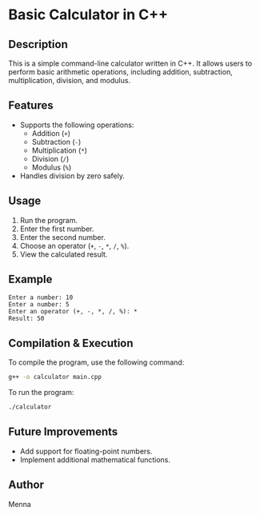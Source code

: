 # Basic Calculator in C++

## Description
This is a simple command-line calculator written in C++. It allows users to perform basic arithmetic operations, including addition, subtraction, multiplication, division, and modulus.

## Features
- Supports the following operations:
  - Addition (`+`)
  - Subtraction (`-`)
  - Multiplication (`*`)
  - Division (`/`)
  - Modulus (`%`)
- Handles division by zero safely.

## Usage
1. Run the program.
2. Enter the first number.
3. Enter the second number.
4. Choose an operator (`+`, `-`, `*`, `/`, `%`).
5. View the calculated result.

## Example
```
Enter a number: 10
Enter a number: 5
Enter an operator (+, -, *, /, %): *
Result: 50
```

## Compilation & Execution
To compile the program, use the following command:
```sh
g++ -o calculator main.cpp
```
To run the program:
```sh
./calculator
```

## Future Improvements
- Add support for floating-point numbers.
- Implement additional mathematical functions.

## Author
Menna

